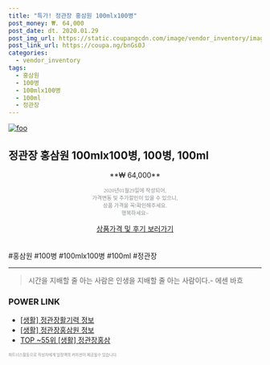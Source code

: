 ```yaml
--- 
title: "특가! 정관장 홍삼원 100mlx100병" 
post_money: ₩. 64,000 
post_date: dt. 2020.01.29 
post_img_url: https://static.coupangcdn.com/image/vendor_inventory/images/2018/09/28/14/5/8afc9662-cea8-4dec-a7f2-2969d8ff4e59.jpg 
post_link_url: https://coupa.ng/bnGs0J 
categories: 
  - vendor_inventory 
tags: 
  - 홍삼원 
  - 100병 
  - 100mlx100병 
  - 100ml 
  - 정관장 
--- 
```

[![foo](https://static.coupangcdn.com/image/vendor_inventory/images/2018/09/28/14/5/8afc9662-cea8-4dec-a7f2-2969d8ff4e59.jpg)](https://coupa.ng/bnGs0J) 

## 정관장 홍삼원 100mlx100병, 100병, 100ml 
<p style="text-align: center;">**₩ 64,000**</p> 
<p style="text-align: center;"><span style="color: #898c8f; font-family: Georgia,Times,serif; font-size: 0.75em;">2020년01월29일에 작성되어, <br>가격변동 및 추가할인이 있을 수 있으니,<br> 상품 가격을 꼭!확인해주세요.<br>행복하세요~</span> 
</p>	 
<div markdown="0" style="text-align: center;"><a href="https://coupa.ng/bnGs0J" class="btn btn--success">상품가격 및 후기 보러가기</a></div> 
<br><br> 
  #홍삼원 #100병 #100mlx100병 #100ml #정관장 
<hr> 

> 시간을 지배할 줄 아는 사람은 인생을 지배할 줄 아는 사람이다.- 에센 바흐  


### POWER LINK

* <a href="https://blog.naver.com/fasyy4321/221769529688" target="_blank"> [생활] 정관장활기력 정보 </a>
* <a href="https://blog.naver.com/sakai111/221768053394" target="_blank"> [생활] 정관장홍삼원 정보 </a>
* <a href="https://blog.naver.com/fasyy4321/221776218943" target="_blank"> TOP ~55위 [생활] 정관장홍삼</a>

<span style="color: #898c8f; font-family: Georgia,Times,serif; font-size: 0.55em;">파트너스활동으로 작성자에게 일정액의 커미션이 제공될수 있습니다.</span> 
